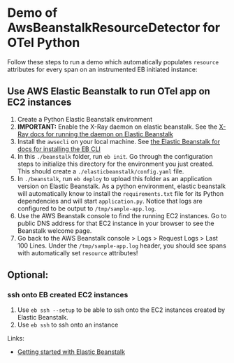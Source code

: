 # Demo of AwsBeanstalkResourceDetector for OTel Python

Follow these steps to run a demo which automatically populates `resource` attributes for every span on an instrumented EB initiated instance:

## Use AWS Elastic Beanstalk to run OTel app on EC2 instances
1. Create a Python Elastic Beanstalk environment
1. **IMPORTANT:** Enable the X-Ray daemon on elastic beanstalk. See the [X-Ray docs for running the daemon on Elastic Beanstalk](https://docs.aws.amazon.com/xray/latest/devguide/xray-daemon-beanstalk.html#xray-daemon-beanstalk-option)
1. Install the `awsecli` on your local machine. See [the Elastic Beanstalk for docs for installing the EB CLI](https://docs.aws.amazon.com/elasticbeanstalk/latest/dg/eb-cli3-install-osx.html)
1. In this `./beanstalk` folder, run `eb init`. Go through the configuration steps to initialize this directory for the environment you just created. This should create a `./elasticbeanstalk/config.yaml` file.
1. In `./beanstalk`, run `eb deploy` to upload this folder as an application version on Elastic Beanstalk. As a python environment, elastic beanstalk will automatically know to install the `requirements.txt` file for its Python dependencies and will start `application.py`. Notice that logs are configured to be output to `/tmp/sample-app.log`.
1. Use the AWS Beanstalk console to find the running EC2 instances. Go to public DNS address for that EC2 instance in your browser to see the Beanstalk welcome page.
1. Go back to the AWS Beanstalk console > Logs > Request Logs > Last 100 Lines. Under the `/tmp/sample-app.log` header, you should see spans with automatically set `resource` attributes!

## Optional:

### ssh onto EB created EC2 instances
1. Use `eb ssh --setup` to be able to ssh onto the EC2 instances created by Elastic Beanstalk.
1. Use `eb ssh` to ssh onto an instance

Links:
* [Getting started with Elastic Beanstalk](https://docs.aws.amazon.com/elasticbeanstalk/latest/dg/GettingStarted.html)